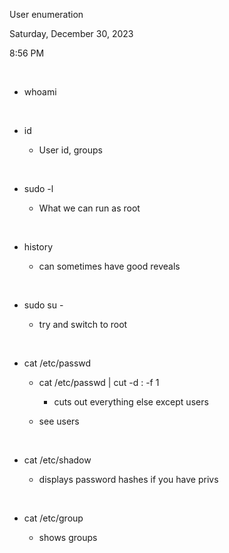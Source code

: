 User enumeration

Saturday, December 30, 2023

8:56 PM

 

-   whoami

 

-   id

    -   User id, groups

 

-   sudo -l

    -   What we can run as root

 

-   history

    -   can sometimes have good reveals

 

-   sudo su -

    -   try and switch to root

 

-   cat /etc/passwd

    -   cat /etc/passwd \| cut -d : -f 1

        -   cuts out everything else except users

    -   see users

 

-   cat /etc/shadow

    -   displays password hashes if you have privs

 

-   cat /etc/group

    -   shows groups

 
